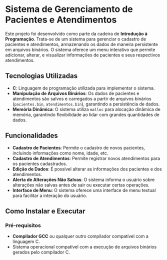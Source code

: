 # Sistema de Gerenciamento de Pacientes e Atendimentos

Este projeto foi desenvolvido como parte da cadeira de **Introdução à Programação**. Trata-se de um sistema para gerenciar o cadastro de pacientes e atendimentos, armazenando os dados de maneira persistente em arquivos binários. O sistema oferece um menu interativo que permite adicionar, alterar, e visualizar informações de pacientes e seus respectivos atendimentos.

## Tecnologias Utilizadas

- **C**: Linguagem de programação utilizada para implementar o sistema.
- **Manipulação de Arquivos Binários**: Os dados de pacientes e atendimentos são salvos e carregados a partir de arquivos binários (`pacientes.bin`, `atendimentos.bin`), garantindo a persistência de dados.
- **Memória Dinâmica**: O sistema utiliza `malloc` para alocação dinâmica de memória, garantindo flexibilidade ao lidar com grandes quantidades de dados.

## Funcionalidades

- **Cadastro de Pacientes**: Permite o cadastro de novos pacientes, incluindo informações como nome, idade, etc.
- **Cadastro de Atendimentos**: Permite registrar novos atendimentos para os pacientes cadastrados.
- **Edição de Dados**: É possível alterar as informações dos pacientes e dos atendimentos.
- **Alerta de Alterações Não Salvas**: O sistema informa o usuário sobre alterações não salvas antes de sair ou executar certas operações.
- **Interface de Menu**: O sistema oferece uma interface de menu textual para facilitar a interação do usuário.

## Como Instalar e Executar

### Pré-requisitos

- **Compilador GCC** ou qualquer outro compilador compatível com a linguagem C.
- Sistema operacional compatível com a execução de arquivos binários gerados pelo compilador C.
